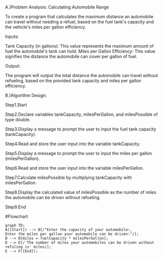 A.)Problem Analysis: Calculating Automobile Range

 To create a program that calculates the maximum distance an automobile can travel without needing a refuel, based on the fuel tank's capacity and the vehicle's miles per gallon efficiency.
 
 Inputs:
 
  Tank Capacity (in gallons): This value represents the maximum amount of fuel the automobile's tank can hold.
  Miles per Gallon Efficiency: This value signifies the distance the automobile can cover per gallon of fuel.
 
 Output:
 
  The program will output the total distance the automobile can travel without refueling, based on the provided tank capacity and miles per gallon efficiency.
  
B.)Algorithm Design:

  Step1.Start
  
  Step2.Declare variables tankCapacity, milesPerGallon, and milesPossible of type double.

  Step3.Display a message to prompt the user to input the fuel tank capacity (tankCapacity).
  
  Step4.Read and store the user input into the variable tankCapacity.

  Step5.Display a message to prompt the user to input the miles per gallon (milesPerGallon).
 
  Step6.Read and store the user input into the variable milesPerGallon.
  
  Step7.Calculate milesPossible by multiplying tankCapacity with milesPerGallon.
  
  Step8.Display the calculated value of milesPossible as the number of miles the automobile can be driven without refueling.
  
  Step9.End
  
#Flowchart
``` mermaid
graph TD;
A([Start]) --> B[/"Enter the capacity of your automobile:,
Enter the miles per gallon your automobile can be driven:"/];
B --> D[miles = fuelCapacity * milesPerGallon];
D --> E[/'The number of miles your automobiles can be driven without refuling is' miles/];
E --> F([End]);
```
